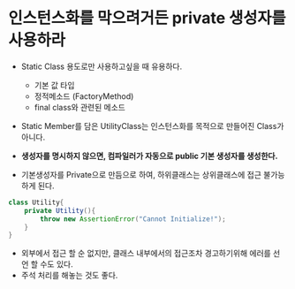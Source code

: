 # 인스턴스화를 막으려거든 private 생성자를 사용하라
- Static Class 용도로만 사용하고싶을 때 유용하다.
  - 기본 값 타입
  - 정적메소드 (FactoryMethod)
  - final class와 관련된 메소드

- Static Member를 담은 UtilityClass는 인스턴스화를 목적으로 만들어진 Class가 아니다.
- **생성자를 명시하지 않으면, 컴파일러가 자동으로 public 기본 생성자를 생성한다.**
- 기본생성자를 Private으로 만듬으로 하여, 하위클래스는 상위클래스에 접근 불가능하게 된다.


```java
class Utility{
    private Utility(){
        throw new AssertionError("Cannot Initialize!");
    }
}
```
- 외부에서 접근 할 순 없지만, 클래스 내부에서의 접근조차 경고하기위해 에러를 선언 할 수도 있다.
- 주석 처리를 해놓는 것도 좋다.